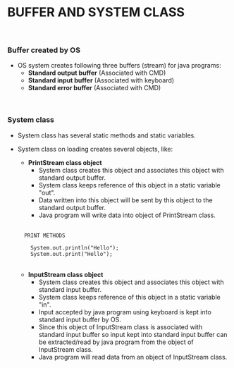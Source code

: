 # BUFFER AND SYSTEM CLASS

<br>

### **Buffer created by OS**

+ OS system creates following three buffers (stream) for java programs:
  + **Standard output buffer** (Associated with CMD)
  + **Standard input buffer** (Associated with keyboard)
  + **Standard error buffer** (Associated with CMD)

<br>

### **System class**

+ System class has several static methods and static variables.

+ System class on loading creates several objects, like:
  
  + **PrintStream class object**
    + System class creates this object and associates this object with standard output buffer.
    + System class keeps reference of this object in a static variable "out".
    + Data written into this object will be sent by this object to the standard output buffer.
    + Java program will write data into object of PrintStream class.
  
  <br>

  ```
    PRINT METHODS

      System.out.println("Hello");
      System.out.print("Hello");
  ```

  <br>

  + **InputStream class object**
    + System class creates this object and associates this object with standard input buffer.
    + System class keeps reference of this object in a static variable "in".
    + Input accepted by java program using keyboard is kept into standard input buffer by OS.
    + Since this object of InputStream class is associated with standard input buffer so input kept into standard input buffer can be extracted/read by java program from the object of InputStream class.
    + Java program will read data from an object of InputStream class.
  